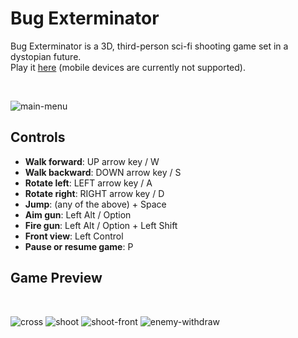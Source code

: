 # Bug Exterminator
Bug Exterminator is a 3D, third-person sci-fi shooting game set in a dystopian future. \
Play it [here](https://clchinara.github.io/bug-exterminator/) (mobile devices are currently not supported).

<br>

![main-menu](https://github.com/clchinara/media-repo/blob/master/bug-exterminator/main-menu-std.gif)

## Controls
* **Walk forward**: UP arrow key / W
* **Walk backward**: DOWN arrow key / S
* **Rotate left**: LEFT arrow key / A
* **Rotate right**: RIGHT arrow key / D
* **Jump**: (any of the above) + Space
* **Aim gun**: Left Alt / Option
* **Fire gun**: Left Alt / Option + Left Shift
* **Front view**: Left Control
* **Pause or resume game**: P

## Game Preview

<br>

![cross](https://github.com/clchinara/media-repo/blob/master/bug-exterminator/cross-std.gif)
![shoot](https://github.com/clchinara/media-repo/blob/master/bug-exterminator/shoot-std.gif)
![shoot-front](https://github.com/clchinara/media-repo/blob/master/bug-exterminator/shoot-front-std.gif)
![enemy-withdraw](https://github.com/clchinara/media-repo/blob/master/bug-exterminator/enemy-withdraw-std.gif)
